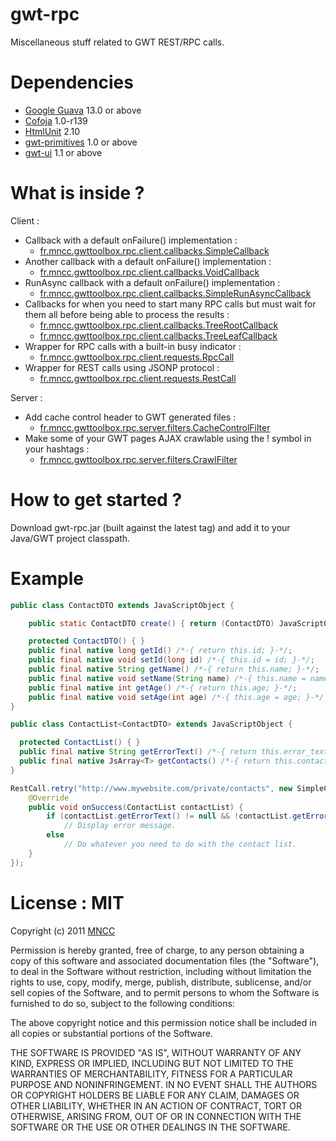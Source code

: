 gwt-rpc
=======

Miscellaneous stuff related to GWT REST/RPC calls.

Dependencies
============

* [Google Guava](http://code.google.com/p/guava-libraries/) 13.0 or above
* [Cofoja](https://code.google.com/p/cofoja/) 1.0-r139
* [HtmlUnit](http://htmlunit.sourceforge.net/) 2.10
* [gwt-primitives](https://github.com/csavelief/gwt-primitives) 1.0 or above
* [gwt-ui](https://github.com/csavelief/gwt-ui) 1.1 or above

What is inside ?
================

Client :
* Callback with a default onFailure() implementation :
    * [fr.mncc.gwttoolbox.rpc.client.callbacks.SimpleCallback](https://github.com/csavelief/gwt-rpc/tree/master/src/fr/mncc/gwttoolbox/rpc/client/callbacks/SimpleCallback.java)
* Another callback with a default onFailure() implementation :
    * [fr.mncc.gwttoolbox.rpc.client.callbacks.VoidCallback](https://github.com/csavelief/gwt-rpc/tree/master/src/fr/mncc/gwttoolbox/rpc/client/callbacks/VoidCallback.java)
* RunAsync callback with a default onFailure() implementation :
    * [fr.mncc.gwttoolbox.rpc.client.callbacks.SimpleRunAsyncCallback](https://github.com/csavelief/gwt-rpc/tree/master/src/fr/mncc/gwttoolbox/rpc/client/callbacks/SimpleRunAsyncCallback.java)
* Callbacks for when you need to start many RPC calls but must wait for them all before being able to process the results :
    * [fr.mncc.gwttoolbox.rpc.client.callbacks.TreeRootCallback](https://github.com/csavelief/gwt-rpc/tree/master/src/fr/mncc/gwttoolbox/rpc/client/callbacks/TreeRootCallback.java)
    * [fr.mncc.gwttoolbox.rpc.client.callbacks.TreeLeafCallback](https://github.com/csavelief/gwt-rpc/tree/master/src/fr/mncc/gwttoolbox/rpc/client/callbacks/TreeLeafCallback.java)
* Wrapper for RPC calls with a built-in busy indicator :
    * [fr.mncc.gwttoolbox.rpc.client.requests.RpcCall](https://github.com/csavelief/gwt-rpc/tree/master/src/fr/mncc/gwttoolbox/rpc/client/requests/RpcCall.java)
* Wrapper for REST calls using JSONP protocol :
    * [fr.mncc.gwttoolbox.rpc.client.requests.RestCall](https://github.com/csavelief/gwt-rpc/tree/master/src/fr/mncc/gwttoolbox/rpc/client/requests/RestCall.java)

Server :
* Add cache control header to GWT generated files :
    * [fr.mncc.gwttoolbox.rpc.server.filters.CacheControlFilter](https://github.com/csavelief/gwt-rpc/tree/master/src/fr/mncc/gwttoolbox/rpc/server/filters/CacheControlFilter.java)
* Make some of your GWT pages AJAX crawlable using the ! symbol in your hashtags :
    * [fr.mncc.gwttoolbox.rpc.server.filters.CrawlFilter](https://github.com/csavelief/gwt-rpc/tree/master/src/fr/mncc/gwttoolbox/rpc/server/filters/CrawlFilter.java)

How to get started ?
====================

Download gwt-rpc.jar (built against the latest tag) and add it to your Java/GWT project classpath.

Example
=======

```java
public class ContactDTO extends JavaScriptObject {

    public static ContactDTO create() { return (ContactDTO) JavaScriptObject.createObject().cast(); }

    protected ContactDTO() { }
    public final native long getId() /*-{ return this.id; }-*/;
    public final native void setId(long id) /*-{ this.id = id; }-*/;
    public final native String getName() /*-{ return this.name; }-*/;
    public final native void setName(String name) /*-{ this.name = name; }-*/;
    public final native int getAge() /*-{ return this.age; }-*/;
    public final native void setAge(int age) /*-{ this.age = age; }-*/;
}
```

```java
public class ContactList<ContactDTO> extends JavaScriptObject {

  protected ContactList() { }
  public final native String getErrorText() /*-{ return this.error_text; }-*/;
  public final native JsArray<T> getContacts() /*-{ return this.contact_list; }-*/;
}
```

```java
RestCall.retry("http://www.mywebsite.com/private/contacts", new SimpleCallback<FeedAsString>() {
    @Override
    public void onSuccess(ContactList contactList) {
        if (contactList.getErrorText() != null && !contactList.getErrorText().isEmpty())
            // Display error message.
        else
            // Do whatever you need to do with the contact list.
    }
});
```

License : MIT
=============

Copyright (c) 2011 [MNCC](http://www.mncc.fr/)

Permission is hereby granted, free of charge, to any person obtaining a copy of this software and
associated documentation files (the "Software"), to deal in the Software without restriction,
including without limitation the rights to use, copy, modify, merge, publish, distribute,
sublicense, and/or sell copies of the Software, and to permit persons to whom the Software is
furnished to do so, subject to the following conditions:

The above copyright notice and this permission notice shall be included in all copies or
substantial portions of the Software.

THE SOFTWARE IS PROVIDED "AS IS", WITHOUT WARRANTY OF ANY KIND, EXPRESS OR IMPLIED, INCLUDING BUT
NOT LIMITED TO THE WARRANTIES OF MERCHANTABILITY, FITNESS FOR A PARTICULAR PURPOSE AND
NONINFRINGEMENT. IN NO EVENT SHALL THE AUTHORS OR COPYRIGHT HOLDERS BE LIABLE FOR ANY CLAIM,
DAMAGES OR OTHER LIABILITY, WHETHER IN AN ACTION OF CONTRACT, TORT OR OTHERWISE, ARISING FROM,
OUT OF OR IN CONNECTION WITH THE SOFTWARE OR THE USE OR OTHER DEALINGS IN THE SOFTWARE.
